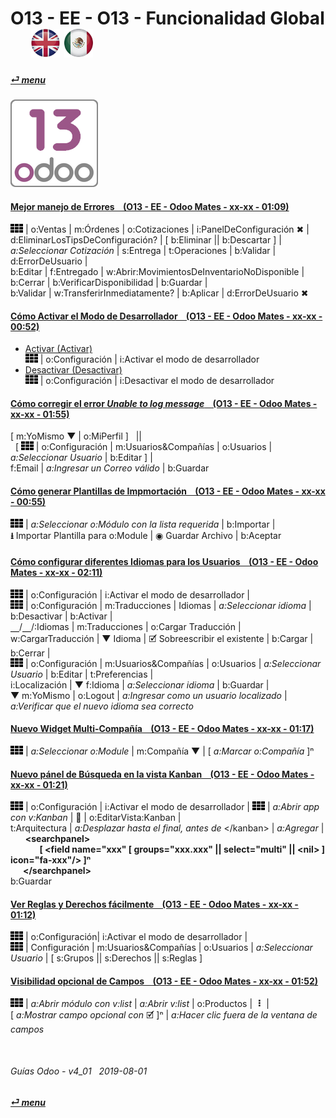 # O13 - EE - O13 - Funcionalidad Global &nbsp;&nbsp;&nbsp;&nbsp; [![en-uk](/doc/img/en-uk_flag_button_small.png)](/en-uk/o13/ee/o13/en-uk-o13-ee-o13-system-wide-guides.md) [ ![es-mx](/doc/img/es-mx_flag_button_small.png)](/es-mx/o13/ee/o13/es-mx-o13-ee-o13-system-wide-guides.md)
#### [_&#x23CE; menu_](/es-mx/o13/ee/es-mx-o13-ee-guides-menu.md)  
### ![o13](/doc/img/odoo13.png)

#### [Mejor manejo de Errores &nbsp;&nbsp; (O13 - EE - Odoo Mates - xx-xx - 01:09)](https://youtube.com/embed/pD8tbIM_oYs?autoplay=1&start=0&end=0&rel=0)  
![apps](/doc/img/apps.png) | o:Ventas | m:Órdenes | o:Cotizaciones | i:PanelDeConfiguración &#x2716; |  
d:EliminarLosTipsDeConfiguración? | \[ b:Eliminar || b:Descartar ] |  
_a:Seleccionar Cotización_ | s:Entrega | t:Operaciones | b:Validar | d:ErrorDeUsuario |  
b:Editar | f:Entregado | w:Abrir:MovimientosDeInventarioNoDisponible | b:Cerrar | b:VerificarDisponibilidad | b:Guardar |  
b:Validar | w:TransferirInmediatamente? | b:Aplicar | d:ErrorDeUsuario &#x2716;  

#### [Cómo Activar el Modo de Desarrollador &nbsp;&nbsp; (O13 - EE - Odoo Mates - xx-xx - 00:52)](https://youtube.com/embed/0TpeNKFK7wk?autoplay=1&start=0&end=0&rel=0&nocount)  

- [Activar (Activar)](https://youtube.com/embed/0TpeNKFK7wk?autoplay=1&start=0&end=18s&rel=0)  
![apps](/doc/img/apps.png) | o:Configuración | i:Activar el modo de desarrollador  
- [Desactivar (Desactivar)](https://youtube.com/embed/0TpeNKFK7wk?autoplay=1&start=24&end=39s&rel=0)  
![apps](/doc/img/apps.png) | o:Configuración | i:Desactivar el modo de desarrollador  

#### [Cómo corregir el error _Unable to log message_ &nbsp;&nbsp; (O13 - EE - Odoo Mates - xx-xx - 01:55)](https://youtube.com/embed/VOleoUE-hqM?autoplay=1&start=0&end=0&rel=0)  
\[ m:YoMismo &#x25BC; | o:MiPerfil \] &nbsp; ||  
&nbsp; \[ ![apps](/doc/img/apps.png) | o:Configuración | m:Usuarios&Compañías | o:Usuarios | _a:Seleccionar Usuario_ | b:Editar \] |  
f:Email | _a:Ingresar un Correo válido_ | b:Guardar  

#### [Cómo generar Plantillas de Impmortación &nbsp;&nbsp; (O13 - EE - Odoo Mates - xx-xx - 00:55)](https://youtube.com/embed/Sl3-EhT4qwk?autoplay=1&start=0&end=0&rel=0)  
![apps](/doc/img/apps.png) | _a:Seleccionar o:Módulo con la lista requerida_ | b:Importar |  
**&#x2B73;** Importar Plantilla para o:Module | &#x25C9; Guardar Archivo | b:Aceptar  

#### [Cómo configurar diferentes Idiomas para los Usuarios &nbsp;&nbsp; (O13 - EE - Odoo Mates - xx-xx - 02:11)](https://youtube.com/embed/8-UhC8VI7is?autoplay=1&start=0&end=0&rel=0)  
![apps](/doc/img/apps.png) | o:Configuración | i:Activar el modo de desarrollador |  
![apps](/doc/img/apps.png) | o:Configuración | m:Traducciones | Idiomas | _a:Seleccionar idioma_ | b:Desactivar | b:Activar |  
&#x23BD;/&#x23BD;/:Idiomas | m:Traducciones | o:Cargar Traducción |  
w:CargarTraducción | &#x25BC; Idioma | &#x1F5F9; Sobreescribir el existente | b:Cargar | b:Cerrar |  
![apps](/doc/img/apps.png) | o:Configuración | m:Usuarios&Compañías | o:Usuarios | _a:Seleccionar Usuario_ | b:Editar | t:Preferencias |  
i:Localización | &#x25BC; f:Idioma | _a:Seleccionar idioma_ | b:Guardar |  
&#x25BC; m:YoMismo | o:Logout | _a:Ingresar como un usuario localizado_ | _a:Verificar que el nuevo idioma sea correcto_  

#### [Nuevo Widget Multi-Compañía &nbsp;&nbsp; (O13 - EE - Odoo Mates - xx-xx - 01:17)](https://youtube.com/embed/5HU8dJfTmpc?autoplay=1&start=0&end=0&rel=0)  
![apps](/doc/img/apps.png) | _a:Seleccionar o:Module_ | m:Compañía &#x25BC; | \[ _a:Marcar o:Compañía_ \]&#x207F;  

#### [Nuevo pánel de Búsqueda en la vista Kanban &nbsp;&nbsp; (O13 - EE - Odoo Mates - xx-xx - 01:21)](https://youtube.com/embed/38CqLPOlalo?autoplay=1&start=0&end=0&rel=0)  
![apps](/doc/img/apps.png) | o:Configuración | i:Activar el modo de desarrollador | ![apps](/doc/img/apps.png) | _a:Abrir app con v:Kanban_ | &#x1F41E; | o:EditarVista:Kanban |  
t:Arquitectura | _a:Desplazar hasta el final, antes de_ \</kanban\> | _a:Agregar_ |  
&nbsp;&nbsp;&nbsp;&nbsp;&nbsp;&nbsp;**\<searchpanel\>  
&nbsp;&nbsp;&nbsp;&nbsp;&nbsp;&nbsp;&nbsp;&nbsp;&nbsp;&nbsp;&nbsp;&nbsp;&nbsp;&nbsp;\[ <field name="xxx" \[ groups="xxx.xxx" || select="multi" || \<nil\> \] icon="fa-xxx"/> \]&#x207F;  
&nbsp;&nbsp;&nbsp;&nbsp;&nbsp;&nbsp;\</searchpanel\>**  
b:Guardar  

#### [Ver Reglas y Derechos fácilmente &nbsp;&nbsp; (O13 - EE - Odoo Mates - xx-xx - 01:12)](https://youtube.com/embed/FLKaAKfhq_Y?autoplay=1&start=0&end=0&rel=0)  
![apps](/doc/img/apps.png) | o:Configuración| i:Activar el modo de desarrollador |  
![apps](/doc/img/apps.png) | Configuración | m:Usuarios&Compañías | o:Usuarios | _a:Seleccionar Usuario_ | \[ s:Grupos || s:Derechos || s:Reglas \]  

#### [Visibilidad opcional de Campos &nbsp;&nbsp; (O13 - EE - Odoo Mates - xx-xx - 01:52)](https://youtube.com/embed/_lYDpTZ3Bfo?autoplay=1&start=0&end=0&rel=0)  
![apps](/doc/img/apps.png) | _a:Abrir módulo con v:list_ | _a:Abrir v:list_ | o:Productos | &nbsp;**&#x2807;** |  
\[ _a:Mostrar campo opcional con_ &#x1F5F9; ]&#x207F; | _a:Hacer clic fuera de la ventana de campos_  

<br>

###### Guías Odoo - v4_01 &nbsp; 2019-08-01  
**[_&#x23CE; menu_](/es-mx/o13/ee/es-mx-o13-ee-guides-menu.md)**  
